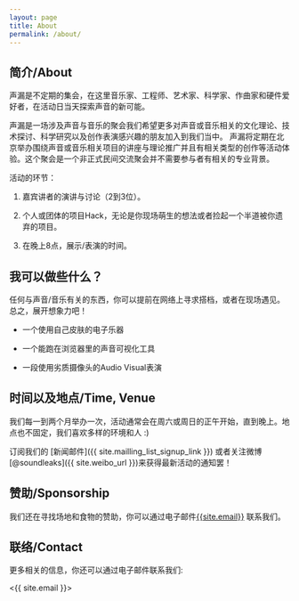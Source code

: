```yaml
---
layout: page
title: About
permalink: /about/
---
```



## 简介/About

声漏是不定期的集会，在这里音乐家、工程师、艺术家、科学家、作曲家和硬件爱好者，在活动日当天探索声音的新可能。

声漏是一场涉及声音与音乐的聚会我们希望更多对声音或音乐相关的文化理论、技术探讨、科学研究以及创作表演感兴趣的朋友加入到我们当中。
声漏将定期在北京举办围绕声音或音乐相关项目的讲座与理论推广并且有相关类型的创作等活动体验。这个聚会是一个非正式民间交流聚会并不需要参与者有相关的专业背景。

活动的环节：

1. 嘉宾讲者的演讲与讨论（2到3位）。

2. 个人或团体的项目Hack，无论是你现场萌生的想法或者捡起一个半道被你遗弃的项目。

3. 在晚上8点，展示/表演的时间。


## 我可以做些什么？

任何与声音/音乐有关的东西，你可以提前在网络上寻求搭档，或者在现场遇见。总之，展开想象力吧！


* 一个使用自己皮肤的电子乐器

* 一个能跑在浏览器里的声音可视化工具

* 一段使用劣质摄像头的Audio Visual表演



## 时间以及地点/Time, Venue

我们每一到两个月举办一次，活动通常会在周六或周日的正午开始，直到晚上。地点也不固定，我们喜欢多样的环境和人 :)

订阅我们的 [新闻邮件]({{ site.mailling_list_signup_link }}) 或者关注微博[@soundleaks]({{ site.weibo_url }})来获得最新活动的通知罢！

## 赞助/Sponsorship

我们还在寻找场地和食物的赞助，你可以通过电子邮件<a href="mailto:{{site.email}}">{{site.email}}</a> 联系我们。


## 联络/Contact

更多相关的信息，你还可以通过电子邮件联系我们:

<{{ site.email }}>